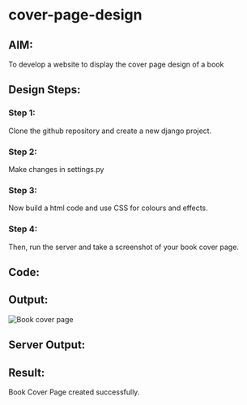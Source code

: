 # cover-page-design
## AIM:
To develop a website to display the cover page design of a book

## Design Steps:

### Step 1:
Clone the github repository and create a new django project.

### Step 2:
Make changes in settings.py

### Step 3:
Now build a html code and use CSS for colours and effects.

### Step 4:
Then, run the server and take a screenshot of your book cover page.

## Code:


## Output:

![Book cover page](https://github.com/Aakashraj04/cover-page-design/assets/121117266/88004344-f8c3-404c-8f9d-7af1c33a9423)

## Server Output:

## Result:
Book Cover Page created successfully.
